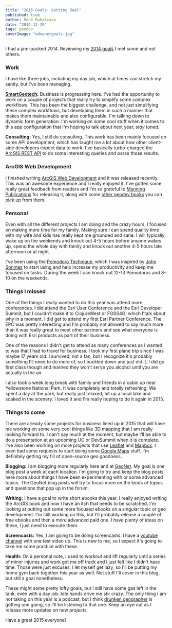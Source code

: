 ```yaml
---
title: "2015 Goals: Getting Real"
published: true
author: Rene Rubalcava
date: "2014-12-29"
tags: geodev
coverImage: "odoenetgoals.jpg"
---
```


I had a jam-packed 2014. Reviewing my [2014 goals](http://odoe.net/blog/2014-goals-growth-and-challenges/) I met some and not others.

### Work

I have like three jobs, including my day job, which at times can stretch my sanity, but I've been managing.

**[SmartGeotech](http://www.smartgeotech.com/):** Business is progressing here. I've had the opportunity to work on a couple of projects that really try to simplify some complex workflows. This has been the biggest challenge, and not just simplifying these complex workflows, but developing them in such a manner that makes them maintainable and also configurable. I'm talking down to dynamic form generation. I'm working on some cool stuff when it comes to this app configuration that I'm hoping to talk about next year, _stay tuned_.

**Consulting:** Yes, I still do consulting. This work has been mainly focused on some API development, which has taught me a lot about how other client-side developers expect data to work. I've basically turbo-charged the [ArcGIS REST API](http://resources.arcgis.com/en/help/arcgis-rest-api/index.html#//02r300000054000000) to do some interesting queries and parse those results.

### ArcGIS Web Development

I finished writing [ArcGIS Web Development](http://www.manning.com/rubalcava/?a_aid=rrubalcava) and it was released recently. This was an awesome experience and I really enjoyed it. I've gotten some really great feedback from readers and I'm so grateful to [Manning Publications](http://manning.com/?a_aid=rrubalcava) for releasing it, along with some [other geodev books](http://www.manning.com/search/results?cx=004017879957123842196%3Aw7a6loct5m4&cof=FORID%3A9&ie=UTF-8&q=gis&sa=Search&siteurl=manning.com%2F&ref=&ss=314j52826j3) you can pick up from them.

### Personal

Even with all the different projects I am doing and the crazy hours, I focused on making more time for my family. Making sure I can spend quality time with my wife and kids has really kept me grounded and sane. I will typically wake up on the weekends and knock out 4-5 hours before anyone wakes up, spend the whole day with family and knock out another 4-5 hours late afternoon or at night.

I've been using the [Pomodoro Technique](http://pomodorotechnique.com/), which I was inspired by [John Sonmez](http://simpleprogrammer.com/2014/02/17/secret-ridiculous-productivity-im-using-now/) to start using and help increase my productivity and keep me focused on tasks. During the week I can knock out 12-13 Pomodoros and 8-10 on the weekends.

### Things I missed

One of the things I really wanted to do this year was attend more conferences. I did attend the Esri User Conference and the Esri Developer Summit, but I couldn't make it to ClojureWest or FOSS4G, which I'talk about why in a moment. I did get to attend my first Esri Partner Conference. The EPC was pretty interesting and I'm probably not allowed to say much more than it was really great to meet other partners and see what everyone is doing with Esri products as part of their business.

One of the reasons I didn't get to attend as many conferences as I wanted to was that I had to travel for business. I took my first plane trip since I was maybe 17 years old. I survived, not a fan, but I recognize it's probably something I'll need to do more of, so I buckled down and just did it. I did go first class though and learned they won't serve you alcohol until you are actually in the air.

I also took a week long break with family and friends in a cabin up near Yellowstone National Park. It was completely and totally refreshing. We spent a day at the park, but really just relaxed, hit up a local lake and soaked in the scenery. I loved it and I'm really hoping to do it again in 2015.

### Things to come

There are already some projects for business lined up in 2015 that will have me working on some very cool things like 3D mapping that I am really looking forward to. I can't say much at the moment, but maybe I'll be able to do a presentation at an upcoming UC or DevSummit when it is complete. I've also been working on more projects that use [Leaflet](http://leafletjs.com/) and [Mapbox](https://www.mapbox.com/). I even had some requests to start doing some [Google Maps](https://developers.google.com/maps/) stuff. I'm definitely getting my fill of open-source geo goodness.

**Blogging:** I am blogging more regularly here and at [GeoNet](https://geonet.esri.com/people/odoe/blog). My goal is one blog post a week at each location. I'm going to try and keep the blog posts here more about things I have been experimenting with or some advanced topics. The GeoNet blog posts will try to focus more on the kinds of topics and questions that pop up in the forum.

**Writing:** I have a goal to write short ebooks this year. I really enjoyed writing the ArcGIS book and now I have an itch that needs to be scratched. I'm looking at putting out some more focused ebooks on a singular topic or geo development. I'm still working on this, but I'll probably release a couple of free ebooks and then a more advanced paid one. I have plenty of ideas on these, I just need to execute them.

**Screencasts:** Yes, I am going to be doing screencasts. I have a [youtube channel](https://www.youtube.com/channel/UCo7tc3KZgH4GMUcqcSFBLOQ) with one test video up. This is new to me, so I expect it's going to take me some practice with these.

**Health:** On a personal note, I used to workout and lift regularly until a series of minor injuries and work got me off track and I just felt like I didn't have time. Those were just excuses, I let myself get lazy, so I'll be putting my home gym back together this year as well. Not stuff I'll cover in this blog, but still a goal nonetheless.

These might some pretty lofty goals, but I still have some gas left in the tank, even with a day job. Idle hands drive me stir crazy. The only thing I am not taking on this year is a podcast, but I think [drunken geographer](http://geohipster.com/2014/12/08/todd-barr-gut-tells-wrong/) is getting one going, so I'll be listening to that one. Keep an eye out as I release more updates on new projects.

Have a great 2015 everyone!
